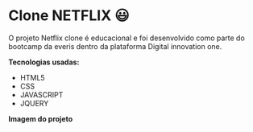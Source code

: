 # Clone NETFLIX :smiley:

O projeto Netflix clone é educacional e foi desenvolvido como parte do bootcamp da everis dentro da plataforma Digital innovation one.



**Tecnologias usadas:**

- HTML5
- CSS
- JAVASCRIPT
- JQUERY



**Imagem do projeto**










